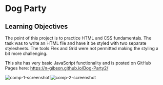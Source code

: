 # Dog Party 

## Learning Objectives 
The point of this project is to practice HTML and CSS fundamentals. The task was to write an HTML file and have it be styled with two separate stylesheets. The tools Flex and Grid were not permitted making the styling a bit more challenging. 

This site has very basic JavaScript functionality and is posted on GitHub Pages here: https://n-gibson.github.io/Dog-Party2/

![comp-1-screenshot](https://user-images.githubusercontent.com/49107377/60378941-b2563500-99e7-11e9-974c-2ba002f0892c.png)
![comp-2-screenshot](https://user-images.githubusercontent.com/49107377/60378942-b4b88f00-99e7-11e9-848d-82f4e95fd14c.png)
